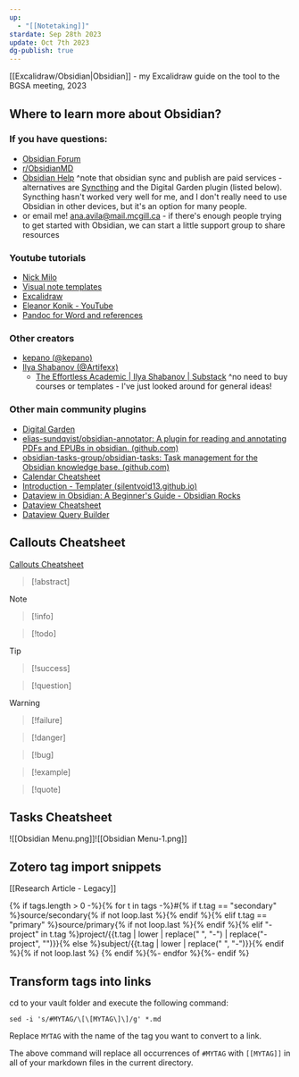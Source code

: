 ```yaml
---
up:
  - "[[Notetaking]]"
stardate: Sep 28th 2023
update: Oct 7th 2023
dg-publish: true
---
```

[[Excalidraw/Obsidian|Obsidian]] - my Excalidraw guide on the tool to the BGSA meeting, 2023

## Where to learn more about Obsidian?
### If you have questions:
- [Obsidian Forum](https://forum.obsidian.md/)
- [r/ObsidianMD](https://www.reddit.com/r/ObsidianMD/)
- [Obsidian Help](https://help.obsidian.md/Home)
^note that obsidian sync and publish are paid services - alternatives are [Syncthing](https://syncthing.net/) and the Digital Garden plugin (listed below). Syncthing hasn't worked very well for me, and I don't really need to use Obsidian in other devices, but it's an option for many people.
- or email me! ana.avila@mail.mcgill.ca - if there's enough people trying to get started with Obsidian, we can start a little support group to share resources

### Youtube tutorials
- [Nick Milo](https://www.youtube.com/watch?v=QgbLb6QCK88&list=PL3NaIVgSlAVLHty1-NuvPa9V0b0UwbzBd)
- [Visual note templates](https://www.youtube.com/watch?v=zmgqMZi6QL8)
- [Excalidraw](https://www.youtube.com/watch?v=vlC1-iBvIfo&list=PL6mqgtMZ4NP1o3urKVf0j-s6sjP7yPE1R)
- [Eleanor Konik - YouTube](https://www.youtube.com/@eleanorkonik4704)
- [Pandoc for Word and references](https://www.youtube.com/watch?v=yYZiO6CVtj8)

### Other creators
- [kepano (@kepano)](https://twitter.com/kepano)
- [Ilya Shabanov (@Artifexx)](https://twitter.com/Artifexx)
	- [The Effortless Academic | Ilya Shabanov | Substack](https://ilyashabanov.substack.com/)
^no need to buy courses or templates - I've just looked around for general ideas!
### Other main community plugins
- [Digital Garden](https://dg-docs.ole.dev/)
- [elias-sundqvist/obsidian-annotator: A plugin for reading and annotating PDFs and EPUBs in obsidian. (github.com)](https://github.com/elias-sundqvist/obsidian-annotator)
- [obsidian-tasks-group/obsidian-tasks: Task management for the Obsidian knowledge base. (github.com)](https://github.com/obsidian-tasks-group/obsidian-tasks)
- [Calendar Cheatsheet](https://github.com/liamcain/obsidian-calendar-plugin/blob/master/README.md)
- [Introduction - Templater (silentvoid13.github.io)](https://silentvoid13.github.io/Templater/)
- [Dataview in Obsidian: A Beginner's Guide - Obsidian Rocks](https://obsidian.rocks/dataview-in-obsidian-a-beginners-guide/)
- [Dataview Cheatsheet](https://github.com/seburbandev/obsidian-dataview-cheatsheet)
- [Dataview Query Builder](https://s-blu.github.io/basic-dataview-query-builder/)

## Callouts Cheatsheet
[Callouts Cheatsheet](https://help.obsidian.md/Editing+and+formatting/Callouts)

> [!abstract]

> [!note]

>[!info]

> [!todo]

> [!tip]

> [!success]

> [!question]

> [!warning]

> [!failure]

> [!danger]

> [!bug]

> [!example]

> [!quote]

## Tasks Cheatsheet

![[Obsidian Menu.png]]![[Obsidian Menu-1.png]]

## Zotero tag import snippets
[[Research Article - Legacy]]

{% if tags.length > 0 -%}{% for t in tags -%}#{% if t.tag == "secondary" %}source/secondary{% if not loop.last %}{% endif %}{% elif t.tag == "primary" %}source/primary{% if not loop.last %}{% endif %}{% elif "-project" in t.tag %}project/{{t.tag | lower | replace(" ", "-") | replace("-project", "")}}{% else %}subject/{{t.tag | lower | replace(" ", "-")}}{% endif %}{% if not loop.last %} {% endif %}{%- endfor %}{%- endif %}

## Transform tags into links
cd to your vault folder and execute the following command:

`sed -i 's/#MYTAG/\[\[MYTAG\]\]/g' *.md`

Replace `MYTAG` with the name of the tag you want to convert to a link.

The above command will replace all occurrences of `#MYTAG` with `[[MYTAG]]` in all of your markdown files in the current directory.